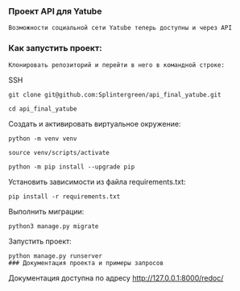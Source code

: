 ### Проект API для Yatube
```
Возможности социальной сети Yatube теперь доступны и через API
```
### Как запустить проект:
```
Клонировать репозиторий и перейти в него в командной строке:

```
SSH
```
git clone git@github.com:Splintergreen/api_final_yatube.git
```
```
cd api_final_yatube
```
Cоздать и активировать виртуальное окружение:
```
python -m venv venv
```
```
source venv/scripts/activate
```
```
python -m pip install --upgrade pip
```
Установить зависимости из файла requirements.txt:
```
pip install -r requirements.txt
```
Выполнить миграции:
```
python3 manage.py migrate
```
Запустить проект:
```
python manage.py runserver
### Документация проекта и примеры запросов
```
Документация доступна по адресу http://127.0.0.1:8000/redoc/
